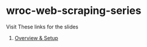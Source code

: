 # wroc-web-scraping-series
 
 Visit These links for the slides

 1. [Overview &amp; Setup](https://sigwroc.github.io/wroc-web-scraping-series/1-overview-setup/index.html)
